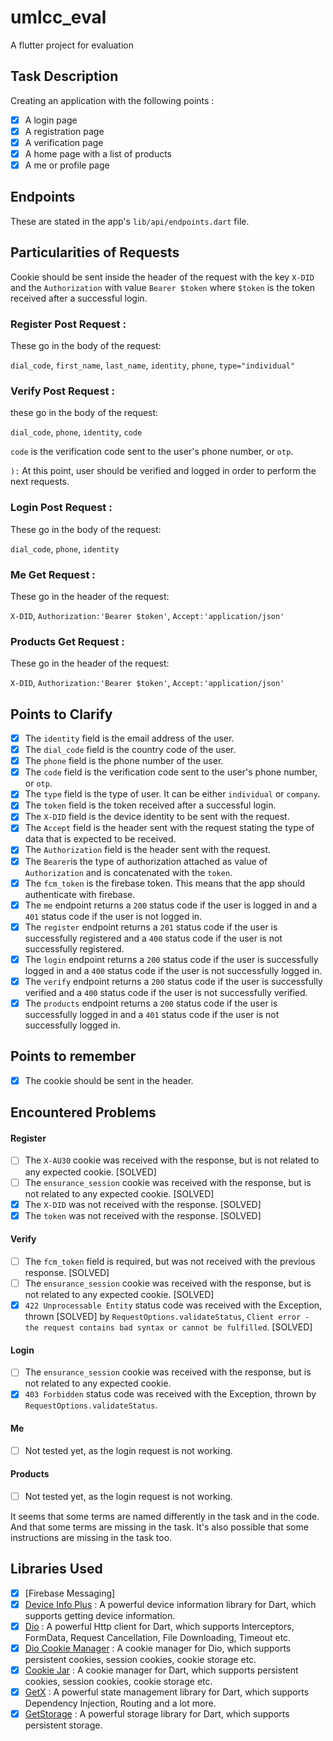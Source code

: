 # umlcc_eval

A flutter project for evaluation

## Task Description

Creating an application with the following points :

- [X]  A login page
- [X]  A registration page
- [X]  A verification page
- [X]  A home page with a list of products
- [X]  A me or profile page

## Endpoints

These are stated in the app's `lib/api/endpoints.dart` file.

## Particularities of Requests

Cookie should be sent inside the header of the request with the key `X-DID` and the `Authorization` with
value `Bearer $token`
where `$token`
is the token received after a successful login.

### Register Post Request :

These go in the body of the request:

`dial_code`, `first_name`, `last_name`, `identity`, `phone`, `type="individual"`

### Verify Post Request :

these go in the body of the request:

`dial_code`, `phone`, `identity`, `code`

`code` is the verification code sent to the user's phone number, or `otp`.

`):` At this point, user should be verified and logged in order to perform the next requests.

### Login Post Request :

These go in the body of the request:

`dial_code`, `phone`, `identity`

### Me Get Request :

These go in the header of the request:

`X-DID`, `Authorization:'Bearer $token'`, `Accept:'application/json'`

### Products Get Request :

These go in the header of the request:

`X-DID`, `Authorization:'Bearer $token'`, `Accept:'application/json'`

## Points to Clarify

- [X]  The `identity` field is the email address of the user.
- [X]  The `dial_code` field is the country code of the user.
- [X]  The `phone` field is the phone number of the user.
- [X]  The `code` field is the verification code sent to the user's phone number, or `otp`.
- [X]  The `type` field is the type of user. It can be either `individual` or `company`.
- [X]  The `token` field is the token received after a successful login.
- [X]  The `X-DID` field is the device identity to be sent with the request.
- [X]  The `Accept` field is the header sent with the request stating the type of data that is expected to be received.
- [X]  The `Authorization` field is the header sent with the request.
- [X]  The `Bearer`is the type of authorization attached as value of `Authorization` and is concatenated with
  the `token`.
- [X]  The `fcm_token` is the firebase token. This means that the app should authenticate with firebase.
- [X]  The `me` endpoint returns a `200` status code if the user is logged in and a `401` status code if the user is not
  logged in.
- [X]  The `register` endpoint returns a `201` status code if the user is successfully registered and a `400` status
  code
  if the user is not successfully registered.
- [X]  The `login` endpoint returns a `200` status code if the user is successfully logged in and a `400` status code if
  the user is not successfully logged in.
- [X]  The `verify` endpoint returns a `200` status code if the user is successfully verified and a `400` status code if
  the user is not successfully verified.
- [X]  The `products` endpoint returns a `200` status code if the user is successfully logged in and a `401` status code
  if the user is not successfully logged in.

## Points to remember

- [X]  The cookie should be sent in the header.

## Encountered Problems

#### Register

- [ ]  The `X-AU30` cookie was received with the response, but is not related to any expected cookie. [SOLVED]
- [ ]  The `ensurance_session` cookie was received with the response, but is not related to any expected
  cookie. [SOLVED]
- [X]  The `X-DID` was not received with the response. [SOLVED]
- [X]  The `token` was not received with the response. [SOLVED]

#### Verify

- [ ]  The `fcm_token` field is required, but was not received with the previous response. [SOLVED]
- [ ]  The `ensurance_session` cookie was received with the response, but is not related to any expected
  cookie. [SOLVED]
- [X]  `422 Unprocessable Entity` status code was received with the Exception, thrown [SOLVED]
  by `RequestOptions.validateStatus`, `Client error - the request contains bad syntax or cannot be fulfilled`. [SOLVED]

#### Login

- [ ]  The `ensurance_session` cookie was received with the response, but is not related to any expected cookie.
- [X]  `403 Forbidden` status code was received with the Exception, thrown by `RequestOptions.validateStatus`.

#### Me

- [ ]  Not tested yet, as the login request is not working.

#### Products

- [ ]  Not tested yet, as the login request is not working.

It seems that some terms are named differently in the task and in the code. And that some terms are missing in the task.
It's also possible that some instructions are missing in the task too.

## Libraries Used

- [x] [Firebase Messaging]
- [x] [Device Info Plus](https://pub.dev/packages/device_info_plus) : A powerful device information library for Dart,
  which supports getting device information.
- [X]  [Dio](https://pub.dev/packages/dio) : A powerful Http client for Dart, which supports Interceptors, FormData,
  Request Cancellation, File Downloading, Timeout etc.
- [X]  [Dio Cookie Manager](https://pub.dev/packages/dio_cookie_manager) : A cookie manager for Dio, which supports
  persistent cookies, session cookies, cookie storage etc.
- [X]  [Cookie Jar](https://pub.dev/packages/cookie_jar) : A cookie manager for Dart, which supports persistent cookies,
  session cookies, cookie storage etc.
- [X]  [GetX](https://pub.dev/packages/get) : A powerful state management library for Dart, which supports Dependency
  Injection, Routing and a lot more.
- [X]  [GetStorage](https://pub.dev/packages/get_storage) : A powerful storage library for Dart, which supports
  persistent storage.

